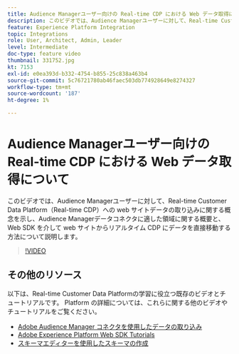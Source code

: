 ```yaml
---
title: Audience Managerユーザー向けの Real-time CDP における Web データ取得について
description: このビデオでは、Audience Managerユーザーに対して、Real-time Customer Data Platform（Real-time CDP）への web サイトデータの取り込みに関する概念を示し、Audience Managerデータコネクタに適した領域に関する概要と、Web SDK を介して web サイトからリアルタイム CDP にデータを直接移動する方法について説明します。
feature: Experience Platform Integration
topic: Integrations
role: User, Architect, Admin, Leader
level: Intermediate
doc-type: feature video
thumbnail: 331752.jpg
kt: 7153
exl-id: e0ea393d-b332-4754-b855-25c838a463b4
source-git-commit: 5c76721780ab46faec503db774928649e8274327
workflow-type: tm+mt
source-wordcount: '187'
ht-degree: 1%

---
```


# Audience Managerユーザー向けの Real-time CDP における Web データ取得について

このビデオでは、Audience Managerユーザーに対して、Real-time Customer Data Platform（Real-time CDP）への web サイトデータの取り込みに関する概念を示し、Audience Managerデータコネクタに適した領域に関する概要と、Web SDK を介して web サイトからリアルタイム CDP にデータを直接移動する方法について説明します。

>[!VIDEO](https://video.tv.adobe.com/v/331752/?quality=12&learn=on)

## その他のリソース

以下は、Real-time Customer Data Platformの学習に役立つ既存のビデオとチュートリアルです。 Platform の詳細については、これらに関する他のビデオやチュートリアルをご覧ください。

* [Adobe Audience Manager コネクタを使用したデータの取り込み ](https://experienceleague.adobe.com/docs/platform-learn/tutorials/sources/ingest-data-from-aam.html?lang=en#sources)
* [Adobe Experience Platform Web SDK Tutorials](https://experienceleague.adobe.com/docs/web-sdk-learn/tutorials/overview.html?lang=en)
* [ スキーマエディターを使用したスキーマの作成 ](https://experienceleague.adobe.com/docs/experience-platform/xdm/tutorials/create-schema-ui.html?lang=en#getting-started)

